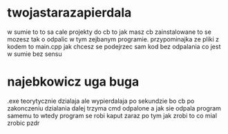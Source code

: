 # twojastarazapierdala
w sumie to to sa cale projekty do cb to jak masz cb zainstalowane to se mozesz tak o odpalic w tym zejbanym programie. 
przypominajka ze pliki z kodem to main.cpp jak chcesz se podejrzec sam kod bez odpalania co jest w sumie bez sensu
# najebkowicz uga buga
.exe teorytycznie dzialaja ale wypierdalaja po sekundzie bo cb po zakonczeniu dzialania dalej trzyma cmd odpalone a jak sie odpala program samemu to wtedy program se robi kaput zaraz po tym jak zrobi to co mial zrobic
pzdr
